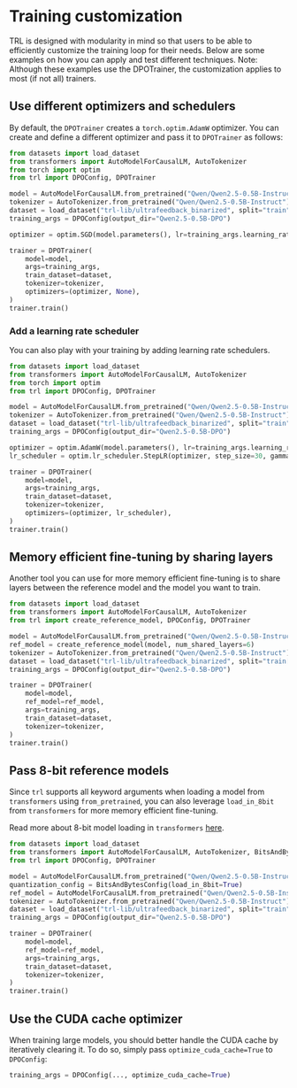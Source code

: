 # Training customization

TRL is designed with modularity in mind so that users to be able to efficiently customize the training loop for their needs. Below are some examples on how you can apply and test different techniques.  Note: Although these examples use the DPOTrainer, the customization applies to most (if not all) trainers.



## Use different optimizers and schedulers

By default, the `DPOTrainer` creates a `torch.optim.AdamW` optimizer. You can create and define a different optimizer and pass it to `DPOTrainer` as follows:

```python
from datasets import load_dataset
from transformers import AutoModelForCausalLM, AutoTokenizer
from torch import optim
from trl import DPOConfig, DPOTrainer

model = AutoModelForCausalLM.from_pretrained("Qwen/Qwen2.5-0.5B-Instruct")
tokenizer = AutoTokenizer.from_pretrained("Qwen/Qwen2.5-0.5B-Instruct")
dataset = load_dataset("trl-lib/ultrafeedback_binarized", split="train")
training_args = DPOConfig(output_dir="Qwen2.5-0.5B-DPO")

optimizer = optim.SGD(model.parameters(), lr=training_args.learning_rate)

trainer = DPOTrainer(
    model=model,
    args=training_args,
    train_dataset=dataset,
    tokenizer=tokenizer,
    optimizers=(optimizer, None),
)
trainer.train()
```

### Add a learning rate scheduler

You can also play with your training by adding learning rate schedulers.

```python
from datasets import load_dataset
from transformers import AutoModelForCausalLM, AutoTokenizer
from torch import optim
from trl import DPOConfig, DPOTrainer

model = AutoModelForCausalLM.from_pretrained("Qwen/Qwen2.5-0.5B-Instruct")
tokenizer = AutoTokenizer.from_pretrained("Qwen/Qwen2.5-0.5B-Instruct")
dataset = load_dataset("trl-lib/ultrafeedback_binarized", split="train")
training_args = DPOConfig(output_dir="Qwen2.5-0.5B-DPO")

optimizer = optim.AdamW(model.parameters(), lr=training_args.learning_rate)
lr_scheduler = optim.lr_scheduler.StepLR(optimizer, step_size=30, gamma=0.1)

trainer = DPOTrainer(
    model=model,
    args=training_args,
    train_dataset=dataset,
    tokenizer=tokenizer,
    optimizers=(optimizer, lr_scheduler),
)
trainer.train()
```

## Memory efficient fine-tuning by sharing layers

Another tool you can use for more memory efficient fine-tuning is to share layers between the reference model and the model you want to train.

```python
from datasets import load_dataset
from transformers import AutoModelForCausalLM, AutoTokenizer
from trl import create_reference_model, DPOConfig, DPOTrainer

model = AutoModelForCausalLM.from_pretrained("Qwen/Qwen2.5-0.5B-Instruct")
ref_model = create_reference_model(model, num_shared_layers=6)
tokenizer = AutoTokenizer.from_pretrained("Qwen/Qwen2.5-0.5B-Instruct")
dataset = load_dataset("trl-lib/ultrafeedback_binarized", split="train[:1%]")
training_args = DPOConfig(output_dir="Qwen2.5-0.5B-DPO")

trainer = DPOTrainer(
    model=model,
    ref_model=ref_model,
    args=training_args,
    train_dataset=dataset,
    tokenizer=tokenizer,
)
trainer.train()
```

## Pass 8-bit reference models 
 
Since `trl` supports all keyword arguments when loading a model from `transformers` using `from_pretrained`, you can also leverage `load_in_8bit` from `transformers` for more memory efficient fine-tuning.

Read more about 8-bit model loading in `transformers` [here](https://huggingface.co/docs/transformers/en/peft#load-in-8bit-or-4bit).

```python
from datasets import load_dataset
from transformers import AutoModelForCausalLM, AutoTokenizer, BitsAndBytesConfig
from trl import DPOConfig, DPOTrainer

model = AutoModelForCausalLM.from_pretrained("Qwen/Qwen2.5-0.5B-Instruct")
quantization_config = BitsAndBytesConfig(load_in_8bit=True)
ref_model = AutoModelForCausalLM.from_pretrained("Qwen/Qwen2.5-0.5B-Instruct", quantization_config= quantization_config)
tokenizer = AutoTokenizer.from_pretrained("Qwen/Qwen2.5-0.5B-Instruct")
dataset = load_dataset("trl-lib/ultrafeedback_binarized", split="train")
training_args = DPOConfig(output_dir="Qwen2.5-0.5B-DPO")

trainer = DPOTrainer(
    model=model,
    ref_model=ref_model,
    args=training_args,
    train_dataset=dataset,
    tokenizer=tokenizer,
)
trainer.train()
```

## Use the CUDA cache optimizer

When training large models, you should better handle the CUDA cache by iteratively clearing it. To do so, simply pass `optimize_cuda_cache=True` to `DPOConfig`:

```python
training_args = DPOConfig(..., optimize_cuda_cache=True)
```
